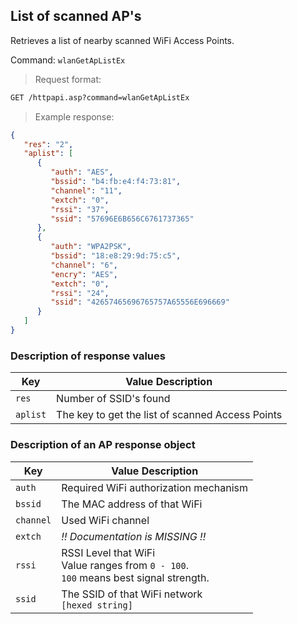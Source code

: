 ## List of scanned AP's

Retrieves a list of nearby scanned WiFi Access Points.

Command: `wlanGetApListEx`

> Request format:

```html
GET /httpapi.asp?command=wlanGetApListEx
```

> Example response:

```json
{
   "res": "2",
   "aplist": [
      {
         "auth": "AES",
         "bssid": "b4:fb:e4:f4:73:81",
         "channel": "11",
         "extch": "0",
         "rssi": "37",
         "ssid": "57696E6B656C6761737365"
      },
      {
         "auth": "WPA2PSK",
         "bssid": "18:e8:29:9d:75:c5",
         "channel": "6",
         "encry": "AES",
         "extch": "0",
         "rssi": "24",
         "ssid": "42657465696765757A65556E696669"
      }
   ]
}
```

### Description of response values

Key | Value Description
---|---
`res` | Number of SSID's found
`aplist` | The key to get the list of scanned Access Points

### Description of an AP response object

Key | Value Description
---|---
`auth` | Required WiFi authorization mechanism
`bssid` | The MAC address of that WiFi
`channel` | Used WiFi channel
`extch` | *!! Documentation is MISSING !!*
`rssi` | RSSI Level that WiFi<br>Value ranges from `0 - 100`.<br>`100` means best signal strength.
`ssid` | The SSID of that WiFi network<br>`[hexed string]`
